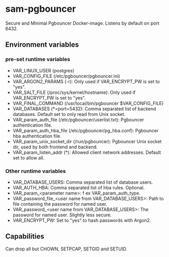 # sam-pgbouncer
Secure and Minimal Pgbouncer Docker-image. Listens by default on port 6432.

## Environment variables
### pre-set runtime variables
* VAR_LINUX_USER (postgres)
* VAR_CONFIG_FILE (/etc/pgbouncer/pgbouncer.ini)
* VAR_ARGON2_PARAMS (-r): Only used if VAR_ENCRYPT_PW is set to "yes".
* VAR_SALT_FILE (/proc/sys/kernel/hostname): Only used if VAR_ENCRYPT_PW is set to "yes".
* VAR_FINAL_COMMAND (/usr/local/bin/pgbouncer \$VAR_CONFIG_FILE)
* VAR_DATABASES (*=port=5432): Comma separated list of backend databases. Default set to only read from Unix socket.
* VAR_param_auth_file (/etc/pgbouncer/userlist.txt): Pgbouncer authentication file.
* VAR_param_auth_hba_file (/etc/pgbouncer/pg_hba.conf): Pgbouncer hba authentication file.
* VAR_param_unix_socket_dir (/run/pgbouncer): Pgbouncer Unix socket dir, used by both frontend and backend.
* VAR_param_listen_addr (*): Allowed client network addresses. Default set to allow all.

### Other runtime variables
* VAR_DATABASE_USERS: Comma separated list of database users.
* VAR_AUTH_HBA: Comma separated list of hba rules. Optional.
* VAR_param_&lt;parameter name&gt;: f ex VAR_param_auth_type.
* VAR_password&#95;file_&lt;user name from VAR_DATABASE_USERS&gt;: Path to file containing the password for named user.
* VAR_password_&lt;user name from VAR_DATABASE_USERS&gt;: The password for named user. Slightly less secure.
* VAR_ENCRYPT_PW: Set to "yes" to hash passwords with Argon2.

## Capabilities
Can drop all but CHOWN, SETPCAP, SETGID and SETUID.
